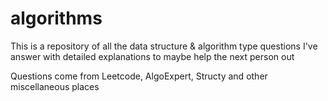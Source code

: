 # algorithms

This is a repository of all the data structure & algorithm type questions I've answer with detailed explanations to maybe help the next person out

Questions come from Leetcode, AlgoExpert, Structy and other miscellaneous places
